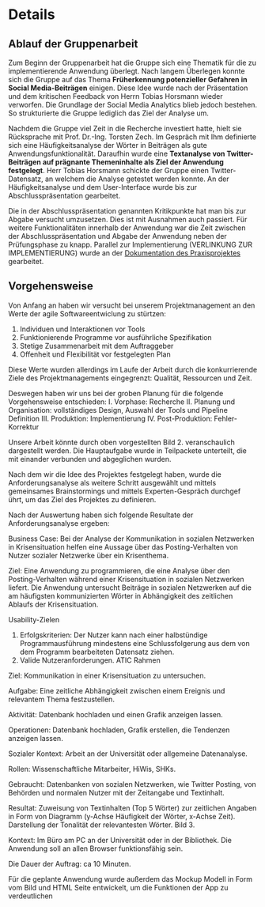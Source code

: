 # Details
## Ablauf der Gruppenarbeit
Zum Beginn der Gruppenarbeit hat die Gruppe sich eine Thematik für die zu implementierende Anwendung überlegt. Nach langem Überlegen konnte sich die Gruppe auf das Thema **Früherkennung potenzieller Gefahren in Social Media-Beiträgen** einigen. Diese Idee wurde nach der Präsentation und dem kritischen Feedback von Herrn Tobias Horsmann wieder verworfen. Die Grundlage der Social Media Analytics blieb jedoch bestehen. So strukturierte die Gruppe lediglich das Ziel der Analyse um.

Nachdem die Gruppe viel Zeit in die Recherche investiert hatte, hielt sie Rücksprache mit Prof. Dr.-Ing. Torsten Zech. Im Gespräch mit Ihm definierte sich eine Häufigkeitsanalyse der Wörter in Beiträgen als gute Anwendungsfunktionalität. Daraufhin wurde eine **Textanalyse von Twitter-Beiträgen auf prägnante Themeninhalte als Ziel der Anwendung festgelegt**. Herr Tobias Horsmann schickte der Gruppe einen Twitter-Datensatz, an welchem die Analyse getestet werden konnte. An der Häufigkeitsanalyse und dem User-Interface wurde bis zur Abschlusspräsentation gearbeitet.

Die in der Abschlusspräsentation genannten Kritikpunkte hat man bis zur Abgabe versucht umzusetzen. Dies ist mit Ausnahmen auch passiert. Für weitere Funktionalitäten innerhalb der Anwendung war die Zeit zwischen der Abschlusspräsentation und Abgabe der Anwendung neben der Prüfungsphase zu knapp. Parallel zur Implementierung (VERLINKUNG ZUR IMPLEMENTIERUNG) wurde an der [Dokumentation des Praxisprojektes](README.md) gearbeitet.


## Vorgehensweise
Von Anfang an haben wir versucht bei unserem Projektmanagement an den Werte der agile Softwareentwiclung zu stürtzen:
1.	Individuen und Interaktionen vor Tools
2.	Funktionierende Programme vor ausführliche Spezifikation
3.	Stetige Zusammenarbeit mit dem Auftraggeber
4.	Offenheit und Flexibilität vor festgelegten Plan

Diese Werte wurden allerdings im Laufe der Arbeit durch die konkurrierende Ziele des Projektmanagements eingegrenzt: Qualität, Ressourcen und Zeit.

Deswegen haben wir uns bei der groben Planung für die folgende Vorgehensweise entschieden:
I.	Vorphase: Recherche
II.	Planung und Organisation: vollständiges Design, Auswahl der Tools und Pipeline Definition
III.	Produktion: Implementierung
IV.	Post-Produktion: Fehler-Korrektur 					

Unsere Arbeit könnte durch oben vorgestellten Bild 2. veranschaulich dargestellt werden. Die Hauptaufgabe wurde in Teilpackete unterteilt, die mit einander verbunden und abgeglichen wurden.

Nach dem wir die Idee des Projektes festgelegt haben, wurde die Anforderungsanalyse als weitere Schritt ausgewählt und mittels gemeinsames Brainstormings und mittels Experten-Gespräch durchgef ührt, um das Ziel des Projektes zu definieren.

Nach der Auswertung haben sich folgende Resultate der Anforderungsanalyse ergeben: 																							

Business Case: Bei der Analyse der Kommunikation in sozialen Netzwerken in Krisensituation helfen eine Aussage über das Posting-Verhalten von Nutzer sozialer Netzwerke über ein Krisenthema.

Ziel: Eine Anwendung zu programmieren, die eine Analyse über den Posting-Verhalten während einer Krisensituation in sozialen Netzwerken liefert. Die Anwendung untersucht Beiträge in sozialen Netzwerken auf die am häufigsten kommunizierten Wörter in Abhängigkeit des zeitlichen Ablaufs der Krisensituation.

Usability-Zielen
1.	Erfolgskriterien:
Der Nutzer kann nach einer halbstündige Programmausführung mindestens eine Schlussfolgerung aus dem von dem Programm bearbeiteten Datensatz ziehen.
2.	Valide Nutzeranforderungen. ATIC Rahmen

Ziel: Kommunikation in einer Krisensituation zu untersuchen.

Aufgabe: Eine zeitliche Abhängigkeit zwischen einem Ereignis und relevantem Thema festzustellen.

Aktivität: Datenbank hochladen und einen Grafik anzeigen lassen.

Operationen: Datenbank hochladen, Grafik erstellen, die Tendenzen anzeigen lassen.

Sozialer Kontext: Arbeit an der Universität oder allgemeine Datenanalyse.

Rollen: Wissenschaftliche Mitarbeiter, HiWis, SHKs.

Gebraucht: Datenbanken von sozialen Netzwerken, wie Twitter Posting, von Behörden und normalen Nutzer mit der Zeitangabe und Textinhalt.

Resultat: Zuweisung von Textinhalten (Top 5 Wörter) zur zeitlichen Angaben in Form von Diagramm (y-Achse Häufigkeit der Wörter, x-Achse Zeit). Darstellung der Tonalität der relevantesten Wörter. 						 Bild 3.

Kontext: Im Büro am PC an der Universität oder in der Bibliothek. Die Anwendung soll an allen Browser funktionsfähig sein.

Die Dauer der Auftrag: ca 10 Minuten.

Für die geplante Anwendung wurde außerdem das Mockup Modell in Form vom Bild und HTML Seite entwickelt, um die Funktionen der App zu verdeutlichen
